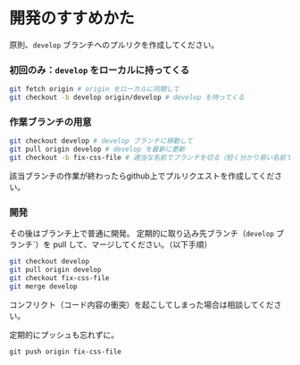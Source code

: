 # 開発のすすめかた

原則、`develop` ブランチへのプルリクを作成してください。

### 初回のみ：`develop` をローカルに持ってくる

```bash
git fetch origin # origin をローカルに同期して
git checkout -b develop origin/develop # develop を持ってくる
```

### 作業ブランチの用意

```bash
git checkout develop # develop ブランチに移動して
git pull origin develop # develop を最新に更新
git checkout -b fix-css-file # 適当な名前でブランチを切る（短く分かり易い名前で）
```

該当ブランチの作業が終わったらgithub上でプルリクエストを作成してください。

### 開発

その後はブランチ上で普通に開発。
定期的に取り込み先ブランチ（`develop` ブランチ`）を pull して、マージしてください。（以下手順）

```sh
git checkout develop
git pull origin develop
git checkout fix-css-file
git merge develop
```

コンフリクト（コード内容の衝突）を起こしてしまった場合は相談してください。

定期的にプッシュも忘れずに。

```
git push origin fix-css-file
```

